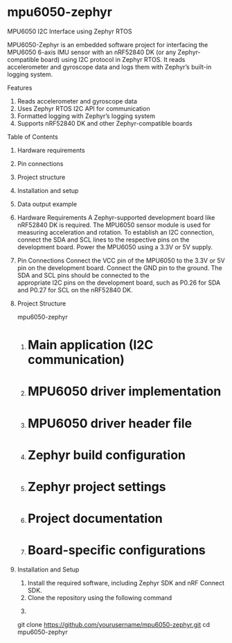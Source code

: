 # mpu6050-zephyr
MPU6050 I2C Interface using Zephyr RTOS

MPU6050-Zephyr is an embedded software project for interfacing the MPU6050 6-axis IMU sensor with an nRF52840 DK (or any Zephyr-compatible board) using I2C protocol in Zephyr RTOS. It reads accelerometer and gyroscope data and logs them with Zephyr’s built-in logging system.

Features
1. Reads accelerometer and gyroscope data
2. Uses Zephyr RTOS I2C API for communication
3. Formatted logging with Zephyr’s logging system
4. Supports nRF52840 DK and other Zephyr-compatible boards

Table of Contents
1. Hardware requirements
2. Pin connections
3. Project structure
4. Installation and setup
5. Data output example

1. Hardware Requirements
   A Zephyr-supported development board like nRF52840 DK is required. The MPU6050 sensor module is used for measuring acceleration and rotation. To establish an I2C connection, 
   connect the SDA and SCL lines to the respective pins on the development board. Power the MPU6050 using a 3.3V or 5V supply.

2. Pin Connections
   Connect the VCC pin of the MPU6050 to the 3.3V or 5V pin on the development board. Connect the GND pin to the ground. The SDA and SCL pins should be connected to the     
   appropriate I2C pins on the development board, such as P0.26 for SDA and P0.27 for SCL on the nRF52840 DK.

3. Project Structure

   mpu6050-zephyr
   1. # Main application (I2C communication)
   2. # MPU6050 driver implementation
   3. # MPU6050 driver header file
   4. # Zephyr build configuration
   5. # Zephyr project settings
   6. # Project documentation
   7. # Board-specific configurations

4. Installation and Setup
   1. Install the required software, including Zephyr SDK and nRF Connect SDK.
   2. Clone the repository using the following command
   3. ```sh
   git clone https://github.com/yourusername/mpu6050-zephyr.git
   cd mpu6050-zephyr
   
